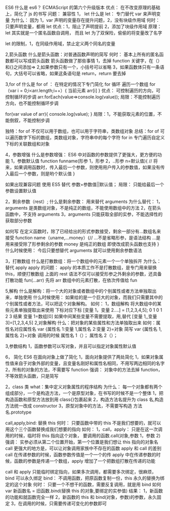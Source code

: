 ES6
什么是 es6？ ECMAScript 的第六个升级版本
优点： 在不改变原理的基础上，简化了 js 的书写
问题： 兼容性
1， let
什么是 let： 专门替代 var 来声明变量
为什么： 因为 1，var 声明的变量存在提升问题，2，没有块级作用域
何时： 只要声明变量，都用 let
优点：1，阻止了声明提前 2，添加了块级作用域
原理：let 其实就是一个匿名函数自调用，
而且 let 为了双保险，偷偷的将变量改了名字

let 的限制，1，在同级作用域，禁止定义两个同名的变量

2,箭头函数
什么是箭头函数：对普通函数声明的简写
何时： 基本上所有的匿名函数都可以写成箭头函数
箭头函数做了那些事情
1，去掉 function 关键字，在（）和{}之间添加=>
2,如果参数只有一个，小括号可以省略
3，如果函数体只有一条语句，大括号可以省略，如果这条语句是 return，return 要去掉

3,for of
什么是 for of ： 在特定的情况下专门简化 for 循环
遍历一个数组
for（var i = 0;i<arr.length;i++）{
当前元素 arr[i]
}
优点： 可控制遍历的方向，可控制循环的步调
arr.forEach(value=>console.log(value));
局限：不能控制遍历方向，也不能控制循环步调

for(var value of arr){
console.log(value);
}
局限：1，不能获取元素的位置，不能倒叙，不能控制步调

独特：for of 不仅可以用于数组，也可以用于字符串，类数组对象
总结：for of 可以遍历数字下标的数组，类数组对象，字符串中的每个字符
for in 专门遍历自定义下标的关联数组和对象

4，参数增强
什么是参数增强： ES6 中对函数的参数提供了更强大，更方便的功能
1，参数默认值
function funname(形参 1，形参 2，..形参 n=默认值){
// 将来，如果调用函数时，传入最后一个参数，则使用用户传入的参数值，如果没有传入最后一个参数，则是哟个默认值
}

如果出现兼容问题 使用 ES5 替代
参数=参数值||默认值；
局限： 只能给最后一个参数设置默认值

2，剩余参数（rest）;
什么是剩余参数： 用来替代 arguments
为什么替代：
1，arguments 是类数组对象，不是纯正的数组，不能使用数组中的方法
2，在箭头函数中，不支持 arguments
3，arguments 只能获取全部的实参，不能选择性的获取部分参数

如何写
在定义函数时，除了已经给出的形式参数接受，剩余一部分有...数组名来接受
function name（uname,...money）{// ...不是省略形参，是语法结构
...是用来接受除了形参剩余的参数
money 是纯正的数组
即使改成箭头函数也支持
}
什么时候使用： 今后只要想替代 arguments 就可以使用剩余参数语法

3，打散数组
什么是打散数组：将一个数组中的元素一个一个单独拆开
为什么： 替代 apply
apply 的问题： apply 的本质工作不是打散数组，是专门用来替换 this，顺便打散数组
上面的 rest 语法不仅可以接受形参之外剩余的参数，还具备打散功能
fun(...arr)
先将 arr 数组中的元素打散，在依次传值给 fun

5,解构
什么是解构：将一个大的对象或者数组中的个别属性或者方法单独取出来，单独使用
什么时候使用： 如果给的是一个巨大的对象，而我们只需要其中的个别属性或者方法，可以把这个对象解构。
如何：
1，数组解构
将大数组中的某些元素单独提取出来使用
下标对应下标
[变量 1，变量 2....] = [1,2,3,4,5];
0 1 0 1 2 3
结果 变量 1=数组[0]
如果中间某些变量不需要提取，用,替代
[变量 1,,变量 3]=[1,2,3,4,5]
2,对象解构
什么：把对象的某些属性和方法单独取出来
如何：属性名对应属性名
var {属性名 1:变量 1,属性名 2:变量 2}=对象
简写 var {属性名 1,属性名 2}=对象
调用的时候
属性名 1（）；
属性名 2（）；

3,参数结构
1，函数参数可以写对象，并且可以指定对象属性默认值

6， 简化
ES6 在面向对象上做了简化
1，面向对象提供了两处简化
1，如果对象属性值来自于对象外部的变量，且变量名刚好和属性名相同，不用写两边相同的名字
2，所有的对象的方法，不需要写 function
强调： 对象中的方法去掉 function，不等效箭头函数，只是简写

2，class 类
what：集中定义对象属性的程序结构
为什么： 每一个对象都有两个组成部分，一个是构造方法，一个是原型对象，在书写的时候不是一个整体
1，把构造函数和原型方法放到用 class{}包裹起来
2，构造方法名提升为 class 名,构造方法统一改成 constructor
3，原型对象中的方法，不需要写构造 方法名.prototype



call,apply,bind: 替换 this
何时： 只要函数中带的 this 不是我们想要的，就可以用这个三个函数替换成我们想要的指向
如何：
1，call，apply： 只是在这一次调用的时候，临时将 this 指向这个对象，
要调用的函数.call(对象,参数 1，参数 2)
强调： 实参必须从第二个位置开始，第一个位置是我们想让 this 指向的对象名
call 更强大的地方是，可以让对象调用家族中不存在的函数
apply 和 call 的差别
call 在传递参数的时候，函数参数传值是一个一个的传
apply 中在传递参数的时候，函数的参数是传递一个数组，apply 增加了一个把数组打散在传递的功能

call 和 apply 只能临时绑定指向，如果多次调用，都需要多次绑定，很麻烦，bind 可以永久绑定
bind： 不调用函数，把原函数复制一份，this 永久的替换为绑定的这个对象
何时： 只要一个不想干的函数，需要反复调用，就是用 bind
如何
var 新函数名 = 旧函数.bind(替换 this 的对象,要绑定的实参值)
结果：
1，新函数的功能和就函数完全一样
2，新函数的 this 和 bind(对象，参数)的参数，永久固定
3，在调用的时候，只需要传递可变化的参数即可

  <!-- jisuan(name,base,jiang1,jiang2) -->
